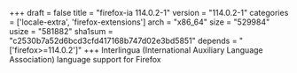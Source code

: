 +++
draft = false
title = "firefox-ia 114.0.2-1"
version = "114.0.2-1"
categories = ['locale-extra', 'firefox-extensions']
arch = "x86_64"
size = "529984"
usize = "581882"
sha1sum = "c2530b7a52d6bcd3cfd417168b747d02e3bd5851"
depends = "['firefox>=114.0.2']"
+++
Interlingua (International Auxiliary Language Association) language support for Firefox